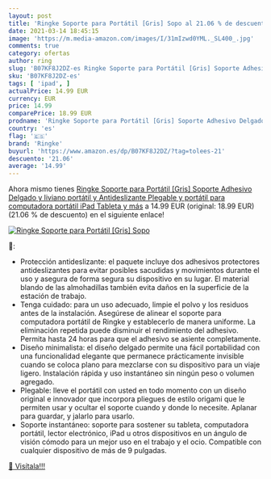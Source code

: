 ```yaml
---
layout: post
title: 'Ringke Soporte para Portátil [Gris] Sopo al 21.06 % de descuento'
date: 2021-03-14 18:45:15
image: 'https://m.media-amazon.com/images/I/31mIzwd0YML._SL400_.jpg'
comments: true
category: ofertas
author: ring
slug: 'B07KF8J2DZ-es Ringke Soporte para Portátil [Gris] Soporte Adhesivo...'
sku: 'B07KF8J2DZ-es'
tags: [ 'ipad', ]
actualPrice: 14.99 EUR
currency: EUR
price: 14.99
comparePrice: 18.99 EUR
prodname: 'Ringke Soporte para Portátil [Gris] Soporte Adhesivo Delgado y liviano  portátil y Antideslizante  Plegable y portátil para computadora portátil  iPad  Tableta y más'
country: 'es'
flag: '🇪🇸'
brand: 'Ringke'
buyurl: 'https://www.amazon.es/dp/B07KF8J2DZ/?tag=tolees-21'
descuento: '21.06'
average: '14.99'
---
```


Ahora mismo tienes [Ringke Soporte para Portátil [Gris] Soporte Adhesivo Delgado y liviano  portátil y Antideslizante  Plegable y portátil para computadora portátil  iPad  Tableta y más](https://www.amazon.es/dp/B07KF8J2DZ/?tag=tolees-21) a 14.99 EUR (original: 18.99 EUR) (21.06 %  de descuento) en el siguiente enlace!

[![Ringke Soporte para Portátil [Gris] Sopo](https://m.media-amazon.com/images/I/31mIzwd0YML._SL400_.jpg)](https://www.amazon.es/dp/B07KF8J2DZ/?tag=tolees-21)

🔎:

- Protección antideslizante: el paquete incluye dos adhesivos protectores antideslizantes para evitar posibles sacudidas y movimientos durante el uso y asegura de forma segura su dispositivo en su lugar. El material blando de las almohadillas también evita daños en la superficie de la estación de trabajo.
- Tenga cuidado: para un uso adecuado, limpie el polvo y los residuos antes de la instalación. Asegúrese de alinear el soporte para computadora portátil de Ringke y establecerlo de manera uniforme. La eliminación repetida puede disminuir el rendimiento del adhesivo. Permita hasta 24 horas para que el adhesivo se asiente completamente.
- Diseño minimalista: el diseño delgado permite una fácil portabilidad con una funcionalidad elegante que permanece prácticamente invisible cuando se coloca plano para mezclarse con su dispositivo para un viaje ligero. Instalación rápida y uso instantáneo sin ningún peso o volumen agregado.
- Plegable: lleve el portátil con usted en todo momento con un diseño original e innovador que incorpora pliegues de estilo origami que le permiten usar y ocultar el soporte cuando y donde lo necesite. Aplanar para guardar, y jalarlo para usarlo.
- Soporte instantáneo: soporte para sostener su tableta, computadora portátil, lector electrónico, iPad u otros dispositivos en un ángulo de visión cómodo para un mejor uso en el trabajo y el ocio. Compatible con cualquier dispositivo de más de 9 pulgadas.

[🛒 Visítala!!!](https://www.amazon.es/dp/B07KF8J2DZ/?tag=tolees-21)
